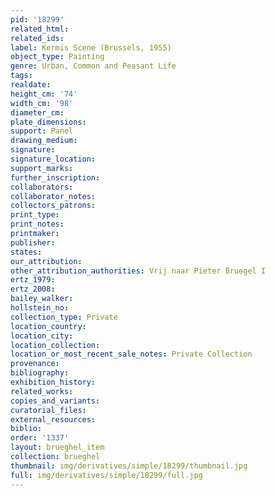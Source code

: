 ```yaml
---
pid: '18299'
related_html: 
related_ids: 
label: Kermis Scene (Brussels, 1955)
object_type: Painting
genre: Urban, Common and Peasant Life
tags: 
realdate: 
height_cm: '74'
width_cm: '98'
diameter_cm: 
plate_dimensions: 
support: Panel
drawing_medium: 
signature: 
signature_location: 
support_marks: 
further_inscription: 
collaborators: 
collaborator_notes: 
collectors_patrons: 
print_type: 
print_notes: 
printmaker: 
publisher: 
states: 
our_attribution: 
other_attribution_authorities: Vrij naar Pieter Bruegel I
ertz_1979: 
ertz_2008: 
bailey_walker: 
hollstein_no: 
collection_type: Private
location_country: 
location_city: 
location_collection: 
location_or_most_recent_sale_notes: Private Collection
provenance: 
bibliography: 
exhibition_history: 
related_works: 
copies_and_variants: 
curatorial_files: 
external_resources: 
biblio: 
order: '1337'
layout: brueghel_item
collection: brueghel
thumbnail: img/derivatives/simple/18299/thumbnail.jpg
full: img/derivatives/simple/18299/full.jpg
---
```

